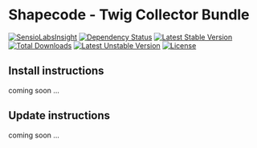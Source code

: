 Shapecode - Twig Collector Bundle
=======================

[![SensioLabsInsight](https://insight.sensiolabs.com/projects/9a94eb36-a439-4aef-b58f-f9b7ba0b1eaa/mini.png)](https://insight.sensiolabs.com/projects/9a94eb36-a439-4aef-b58f-f9b7ba0b1eaa)
[![Dependency Status](https://www.versioneye.com/user/projects/5589a7da306662001a00025f/badge.svg?style=flat)](https://www.versioneye.com/user/projects/5589a7da306662001a00025f)
[![Latest Stable Version](https://poser.pugx.org/shapecode/twig-collector-extension-bundle/v/stable)](https://packagist.org/packages/shapecode/twig-collector-extension-bundle) 
[![Total Downloads](https://poser.pugx.org/shapecode/twig-collector-extension-bundle/downloads)](https://packagist.org/packages/shapecode/twig-collector-extension-bundle) 
[![Latest Unstable Version](https://poser.pugx.org/shapecode/twig-collector-extension-bundle/v/unstable)](https://packagist.org/packages/shapecode/twig-collector-extension-bundle) 
[![License](https://poser.pugx.org/shapecode/twig-collector-extension-bundle/license)](https://packagist.org/packages/shapecode/twig-collector-extension-bundle)

Install instructions
--------------------------------

coming soon ...

Update instructions
---------------------------

coming soon ...
